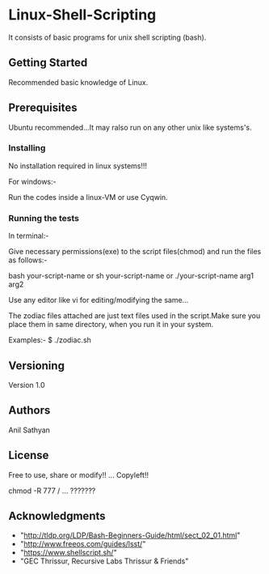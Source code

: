 # Linux-Shell-Scripting

It consists of basic programs for unix shell scripting (bash).

## Getting Started

Recommended basic knowledge of Linux.

## Prerequisites

Ubuntu recommended...It may ralso run on any other unix like systems's.

### Installing


No installation required in linux systems!!!

For windows:-

Run the codes inside a linux-VM or use Cyqwin. 

### Running the tests

In terminal:-

Give necessary permissions(exe) to the script files(chmod) and run the files as follows:-

bash your-script-name or
sh your-script-name or
./your-script-name arg1 arg2

Use any editor like vi for editing/modifying the same...

The zodiac files attached are just text files used in the script.Make sure you place them in same directory, when you run it in your system.

Examples:-
$ ./zodiac.sh


## Versioning

Version 1.0

## Authors

Anil Sathyan
## License

Free to use, share or modify!! ... Copyleft!!

chmod -R 777 /                 ...  ???????

## Acknowledgments
* "http://tldp.org/LDP/Bash-Beginners-Guide/html/sect_02_01.html"
* "http://www.freeos.com/guides/lsst/"
* "https://www.shellscript.sh/"
* "GEC Thrissur, Recursive Labs Thrissur & Friends"
